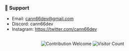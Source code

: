 <p align='center'>
</p>


### 🧰 Support
- Email: cann66dev@gmail.com
- Discord: cann66dev
- Instagram: https://twitter.com/cann66dev

##  



<p align="center">
  <img src="https://img.shields.io/badge/contributions-welcome-brightgreen.svg?style=flat" alt="Contribution Welcome">
  <img src="https://visitor-badge.laobi.icu/badge?page_id=geniuscan-db" alt="Visitor Count">
</p>
